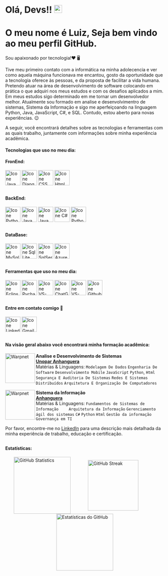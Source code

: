 <link rel="stylesheet" href="https://cdn.jsdelivr.net/gh/devicons/devicon@v2.15.1/devicon.min.css">

# Olá, Devs!! <img src="https://media.giphy.com/media/hvRJCLFzcasrR4ia7z/giphy.gif" width="25px">
<h1>O meu nome é Luiz, Seja bem vindo ao meu perfil GitHub.</h1> 

Sou apaixonado por tecnologia!❤️ 🖥

Tive meu primeiro contato com a informática na minha adolecencia e ver como aquela máquina funcionava me encantou, 
gosto da oportunidade que a tecnologia oferece às pessoas, e da proposta de facilitar a vida humana.
Pretendo atuar na área de desenvolvimento de software colocando em prática o que adquiri nos meus estudos e com os desafios aplicados a mim.
Em meus estudos sigo determinado em me tornar um desenvolvedor melhor.
Atualmente sou formado em analise e desenvolvimentro de sistemas, Sistema da Informação e sigo me aperfeiçoando na linguagem Python, Java, JavaScript,
C#, e SQL. Contudo, estou aberto para novas experiências. 😉 

A seguir, você encontrará detalhes sobre as tecnologias e ferramentas com as quais trabalho, juntamente com informações sobre minha experiência acadêmica.
 
#### Tecnologias que uso no meu dia: 

#### FronEnd:

[<img height="48px" width="48px" alt="Icone Java Script" src="https://skillicons.dev/icons?i=js"/>](https://developer.mozilla.org/pt-BR/docs/Web/JavaScript)
[<img height="48px" width="48px" alt="Icone Django" src="https://skillicons.dev/icons?i=django"/>](https://docs.djangoproject.com/en/5.0/)
 [<img height="48px" width="48px" alt="Icone CSS" src="https://skillicons.dev/icons?i=css"/>](https://developer.mozilla.org/pt-BR/docs/Web/CSS) 
[<img height="48px" width="48px" alt="Icone Html" src="https://skillicons.dev/icons?i=html"/>](https://developer.mozilla.org/pt-BR/docs/Web/HTML) 

##
 
#### BackEnd:

[<img height="48px" width="48px" alt="Icone Python" src="https://skillicons.dev/icons?i=python"/>](https://www.python.org/) 
[<img height="48px" width="48px" alt="Icone Java Script" src="https://skillicons.dev/icons?i=js"/>](https://developer.mozilla.org/pt-BR/docs/Web/JavaScript)
[<img height="48px" width="48px" alt="Icone Java" src="https://skillicons.dev/icons?i=java"/>](https://www.oracle.com/br/java/technologies/) 
[<img height="48px" width="48px" alt="Icone C#" src="https://skillicons.dev/icons?i=cs"/>](https://learn.microsoft.com/pt-br/cpp/cpp/?view=msvc-170) 
[<img height="48px" width="48px" alt="Icone Python" src="https://skillicons.dev/icons?i=cpp"/>](https://dotnet.microsoft.com/pt-br/languages/csharp) 

##

#### DataBase:

[<img height="48px" width="48px" alt="Icone MySql" src="https://skillicons.dev/icons?i=mysql"/>](https://www.mysql.com/) 
[<img height="48px" width="48px" alt="Icone Sql Lite" src="https://skillicons.dev/icons?i=sqlite"/>](https://www.sqlite.org/docs.html) 
[<img height="48px" width="48px" alt="Icone SqlServer" src="https://i.postimg.cc/McX0F2Qv/sql-server-1.png"/>](https://www.apachefriends.org/docs/) 
[<img height="48px" width="48px" alt="Icone Azure" src="https://skillicons.dev/icons?i=azure"/>](https://learn.microsoft.com/en-us/azure/devops/?view=azure-devops)  


##

#### Ferramentas que uso no meu dia:  

[<img height="48px" width="48px" alt="Icone Eclipse" src="https://skillicons.dev/icons?i=eclipse"/>](https://www.eclipse.org/) 
[<img height="48px" width="48px" alt="Icone Pycharm" src="https://skillicons.dev/icons?i=pycharm"/>](https://www.jetbrains.com/pt-br/pycharm/) 
[<img height="48px" width="48px" alt="Icone VS-Code" src="https://skillicons.dev/icons?i=vscode"/>](https://code.visualstudio.com)
[<img height="48px" width="48px" alt="Icone ChatGpt" src="https://i.postimg.cc/dkLWrZBN/bate-papo-gpt.png"/>](https://chatgpt.com/) 
[<img height="48px" width="48px" alt="Icone VS-Studio" src="https://skillicons.dev/icons?i=visualstudio"/>](https://visualstudio.microsoft.com/pt-br/downloads/)
[<img height="48px" width="48px" alt="Icone Github" src="https://skillicons.dev/icons?i=github"/>](https://github.com/) 
## 

#### Entre em contato comigo :calling:

[<img height="48px" width="48px" alt="Icone Linkedin" src="https://skillicons.dev/icons?i=linkedin"/>](https://www.linkedin.com/in/luiz-carvalho-a974a3172)
[<img height="48px" width="48px" alt="Icone Gmail" src="https://skillicons.dev/icons?i=gmail"/>](mailto:luiz.fe.carvalho36@gmail.com)
##

#### Na visão geral abaixo você encontrará minha formação acadêmica:

[<img align="left" height="94px" width="94px" alt="Warpnet" src="https://i.postimg.cc/HJHnrQpH/baixados.jpg"/>](https://www.unopar.com.br/)
**Analise e Desenvolvimento de Sistemas** \
[**Unopar Anhanguera**](https://www.unopar.com.br/) \
Matérias & Linguagens: `Modelagem De Dados` `Engenharia De Software` `Desenvolvimento Mobile` `JavaScript` `Python`, `Html` `Segurança E Auditoria De Sistemas` `Redes E Sistemas Distribuídos` `Arquitetura E Organização De Computadores`
<br/>

[<img align="left" height="94px" width="94px" alt="Warpnet" src="https://i.postimg.cc/K1bxfxCD/339c42e4369ac7ff49bd2e9c25f63ade.jpg"/>](https://www.anhanguera.com/)
**Sistema da Informação** \
[**Anhanguera**](https://www.anhanguera.com/) \
Matérias & Linguagens: `Fundamentos de Sistemas de Informação` `	Arquitetura da Informação` `Gerenciamento ágil dos sistemas` `C#` `Python` `Html` `Gestão da informação` `Governança em TI`
<br/>

Por favor, encontre-me no [LinkedIn](https://www.linkedin.com/in/luiz-carvalho-a974a3172) para uma descrição mais detalhada da minha experiência de trabalho, educação e certificação.
##

#### Estatísticas:

<div style="display: flex; justify-content: space-around; align-items: center; flex-wrap: wrap;">

  <!-- Estatísticas das linguagens mais usadas -->
  <a href="https://github.com/luizcarvalho2000?tab=repositories">
    <img height="180px" alt="GitHub Statistics" src="https://github-readme-stats.vercel.app/api/top-langs/?username=luizcarvalho2000&layout=compact&langs_count=7&theme=dark" />
  </a>

  <!-- Estatísticas de streak de commits -->
  <a href="https://github.com/luizcarvalho2000">
    <img height="160px" alt="GitHub Streak" src="http://github-readme-streak-stats.herokuapp.com/?user=luizcarvalho2000&theme=dark&locale=pt_BR&date_format=j%2Fn%5B%2FY%5D" />
  </a>
  <br/>

  <!-- Estatísticas gerais do GitHub -->
  <a href="https://github.com/luizcarvalho2000">
    <img height="180px" alt="Estatísticas do GitHub" src="https://github-readme-stats.vercel.app/api/?username=luizcarvalho2000&show_icons=true&theme=dark" />
  </a>

</div>







  

    
  

  
